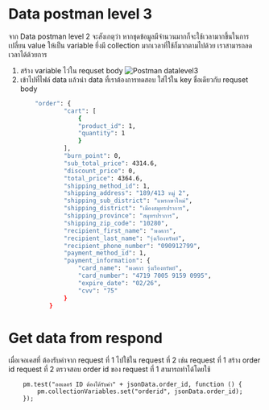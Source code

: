 # Data postman level 3
จาก Data postman level 2 จะสังเกตุว่า หากชุดข้อมูลมีจำนวนมากก็จะใช้เวลามากขึ้นในการ เปลี่ยน value ให้เป็น variable ยึ่งมี collection มากเวลาที่ใช้ก็มากตามไปด้วย เราสามารถลดเวลาได้ด้วยการ 

1. สร้าง variable ไว่ใน requset body 
    ![Postman datalevel3](/images/DataLevel3.png)
2. เข้าไปที่ไฟล์ data แล้วนำ data ที่เราต้องการทดสอบ ใส่ไว้ใน key ชื่อเดียวกับ requset body 
    ```sh
        "order": {
                "cart": [
                    {
                    "product_id": 1,
                    "quantity": 1
                    }
                ],
                "burn_point": 0,
                "sub_total_price": 4314.6,
                "discount_price": 0,
                "total_price": 4364.6,
                "shipping_method_id": 1,
                "shipping_address": "189/413 หมู่ 2",
                "shipping_sub_district": "แพรกษาใหม่",
                "shipping_district": "เมืองสมุทรปราการ",
                "shipping_province": "สมุทรปราการ",
                "shipping_zip_code": "10280",
                "recipient_first_name": "พงศกร",
                "recipient_last_name": "รุ่งเรืองทรัพย์",
                "recipient_phone_number": "090912799",
                "payment_method_id": 1,
                "payment_information": {
                    "card_name": "พงศกร รุ่งเรืองทรัพย์",
                    "card_number": "4719 7005 9159 0995",
                    "expire_date": "02/26",
                    "cvv": "75"
                }
            }
    ```
# Get data from respond
เมื่อเจอเคสที่ ต้องรับค่าจาก request ที่ 1 ไปใช้ใน request ที่ 2 เช่น request ที่ 1 สร้าง order id request ที่ 2 ตรวจสอบ order id ของ request ที่ 1 สามารถทำได้โดยใช้

    
        pm.test("ออเดอร์ ID ต้องได้รับค่า" + jsonData.order_id, function () {
            pm.collectionVariables.set("orderid", jsonData.order_id);
        });
    
